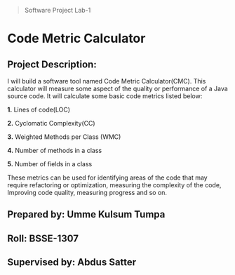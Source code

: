 > Software Project Lab-1
# Code Metric Calculator
## Project Description:
I will build a software tool named Code Metric Calculator(CMC). This calculator
will measure some aspect of the quality or performance of a Java source code. It will
calculate some basic code metrics listed below:

**1.** Lines of code(LOC)

**2.** Cyclomatic Complexity(CC)

**3.** Weighted Methods per Class (WMC)

**4.** Number of methods in a class

**5.** Number of fields in a class
    
These metrics can be used for identifying areas of the code that may require
refactoring or optimization, measuring the complexity of the code, Improving code
quality, measuring progress and so on.

## Prepared by: Umme Kulsum Tumpa
## Roll: BSSE-1307
## Supervised by: Abdus Satter
